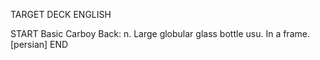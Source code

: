 TARGET DECK
ENGLISH

START
Basic
Carboy
Back: n. Large globular glass bottle usu. In a frame. [persian]
END

